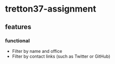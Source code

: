 # tretton37-assignment

## features

### functional

- Filter by name and office
- Filter by contact links (such as Twitter or GitHub)

